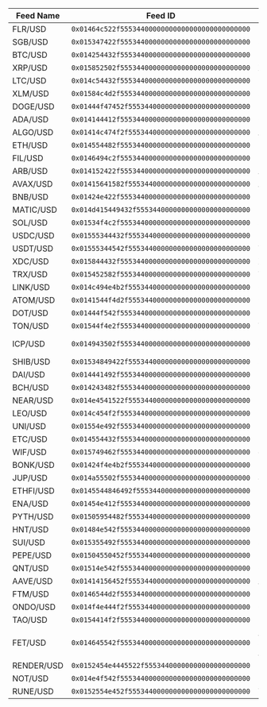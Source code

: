 | **Feed Name** | **Feed ID**                                    | **Base Asset**                        | **Decimals** | **Category** |
| ------------- | ---------------------------------------------- | ------------------------------------- | ------------ | ------------ |
| FLR/USD       | `0x01464c522f55534400000000000000000000000000` | Flare                                 | 7            | Crypto       |
| SGB/USD       | `0x015347422f55534400000000000000000000000000` | Songbird                              | 8            | Crypto       |
| BTC/USD       | `0x014254432f55534400000000000000000000000000` | Bitcoin                               | 2            | Crypto       |
| XRP/USD       | `0x015852502f55534400000000000000000000000000` | XRP                                   | 6            | Crypto       |
| LTC/USD       | `0x014c54432f55534400000000000000000000000000` | Litecoin                              | 5            | Crypto       |
| XLM/USD       | `0x01584c4d2f55534400000000000000000000000000` | Stellar                               | 6            | Crypto       |
| DOGE/USD      | `0x01444f47452f555344000000000000000000000000` | Dogecoin                              | 6            | Crypto       |
| ADA/USD       | `0x014144412f55534400000000000000000000000000` | Cardano                               | 6            | Crypto       |
| ALGO/USD      | `0x01414c474f2f555344000000000000000000000000` | Algorand                              | 6            | Crypto       |
| ETH/USD       | `0x014554482f55534400000000000000000000000000` | Ethereum                              | 3            | Crypto       |
| FIL/USD       | `0x0146494c2f55534400000000000000000000000000` | Filecoin                              | 5            | Crypto       |
| ARB/USD       | `0x014152422f55534400000000000000000000000000` | Arbitrum                              | 6            | Crypto       |
| AVAX/USD      | `0x01415641582f555344000000000000000000000000` | Avalanche                             | 5            | Crypto       |
| BNB/USD       | `0x01424e422f55534400000000000000000000000000` | BNB                                   | 4            | Crypto       |
| MATIC/USD     | `0x014d415449432f5553440000000000000000000000` | Polygon                               | 6            | Crypto       |
| SOL/USD       | `0x01534f4c2f55534400000000000000000000000000` | Solana                                | 4            | Crypto       |
| USDC/USD      | `0x01555344432f555344000000000000000000000000` | USDC                                  | 5            | Crypto       |
| USDT/USD      | `0x01555344542f555344000000000000000000000000` | Tether                                | 5            | Crypto       |
| XDC/USD       | `0x015844432f55534400000000000000000000000000` | XDC Network                           | 7            | Crypto       |
| TRX/USD       | `0x015452582f55534400000000000000000000000000` | TRON                                  | 6            | Crypto       |
| LINK/USD      | `0x014c494e4b2f555344000000000000000000000000` | Chainlink                             | 5            | Crypto       |
| ATOM/USD      | `0x0141544f4d2f555344000000000000000000000000` | Cosmos Hub                            | 5            | Crypto       |
| DOT/USD       | `0x01444f542f55534400000000000000000000000000` | Polkadot                              | 5            | Crypto       |
| TON/USD       | `0x01544f4e2f55534400000000000000000000000000` | Toncoin                               | 5            | Crypto       |
| ICP/USD       | `0x014943502f55534400000000000000000000000000` | Internet Computer                     | 5            | Crypto       |
| SHIB/USD      | `0x01534849422f555344000000000000000000000000` | Shiba Inu                             | 10           | Crypto       |
| DAI/USD       | `0x014441492f55534400000000000000000000000000` | Dai                                   | 5            | Crypto       |
| BCH/USD       | `0x014243482f55534400000000000000000000000000` | Bitcoin Cash                          | 4            | Crypto       |
| NEAR/USD      | `0x014e4541522f555344000000000000000000000000` | NEAR Protocol                         | 5            | Crypto       |
| LEO/USD       | `0x014c454f2f55534400000000000000000000000000` | LEO Token                             | 5            | Crypto       |
| UNI/USD       | `0x01554e492f55534400000000000000000000000000` | Uniswap                               | 5            | Crypto       |
| ETC/USD       | `0x014554432f55534400000000000000000000000000` | Ethereum Classic                      | 5            | Crypto       |
| WIF/USD       | `0x015749462f55534400000000000000000000000000` | dogwifhat                             | 5            | Crypto       |
| BONK/USD      | `0x01424f4e4b2f555344000000000000000000000000` | Bonk                                  | 10           | Crypto       |
| JUP/USD       | `0x014a55502f55534400000000000000000000000000` | Jupiter                               | 5            | Crypto       |
| ETHFI/USD     | `0x0145544846492f5553440000000000000000000000` | Ether.fi                              | 5            | Crypto       |
| ENA/USD       | `0x01454e412f55534400000000000000000000000000` | Ethena                                | 6            | Crypto       |
| PYTH/USD      | `0x01505954482f555344000000000000000000000000` | Pyth Network                          | 6            | Crypto       |
| HNT/USD       | `0x01484e542f55534400000000000000000000000000` | Helium                                | 5            | Crypto       |
| SUI/USD       | `0x015355492f55534400000000000000000000000000` | Sui                                   | 5            | Crypto       |
| PEPE/USD      | `0x01504550452f555344000000000000000000000000` | Pepe                                  | 10           | Crypto       |
| QNT/USD       | `0x01514e542f55534400000000000000000000000000` | QUANT                                 | 5            | Crypto       |
| AAVE/USD      | `0x01414156452f555344000000000000000000000000` | Aave                                  | 4            | Crypto       |
| FTM/USD       | `0x0146544d2f55534400000000000000000000000000` | Fatom                                 | 5            | Crypto       |
| ONDO/USD      | `0x014f4e444f2f555344000000000000000000000000` | Ondo                                  | 5            | Crypto       |
| TAO/USD       | `0x0154414f2f55534400000000000000000000000000` | Bittensor                             | 4            | Crypto       |
| FET/USD       | `0x014645542f55534400000000000000000000000000` | Artificial Superintelligence Alliance | 5            | Crypto       |
| RENDER/USD    | `0x0152454e4445522f55534400000000000000000000` | Render                                | 5            | Crypto       |
| NOT/USD       | `0x014e4f542f55534400000000000000000000000000` | Notcoin                               | 7            | Crypto       |
| RUNE/USD      | `0x0152554e452f555344000000000000000000000000` | THORChain                             | 5            | Crypto       |
